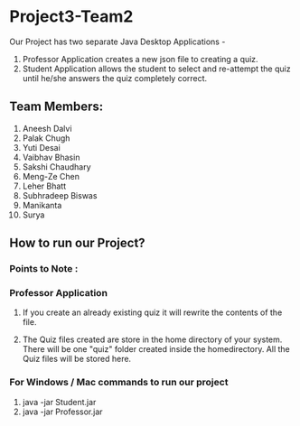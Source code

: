# Project3-Team2

Our Project has two separate Java Desktop Applications -
1. Professor Application creates a new json file to creating a quiz.
2. Student Application allows the student to select and re-attempt the quiz until he/she answers the quiz completely correct. 

## Team Members:
1. Aneesh Dalvi
2. Palak Chugh
3. Yuti Desai
4. Vaibhav Bhasin
5. Sakshi Chaudhary 
6. Meng-Ze Chen
7. Leher Bhatt
8. Subhradeep Biswas
9. Manikanta 
10. Surya

## How to run our Project?

### Points to Note :

### Professor Application
 
1. If you create an already existing quiz it will rewrite the contents of the file.
 
2. The Quiz files created are store in the home directory of your system. There will be one "quiz" folder created inside the homedirectory. All the Quiz files will be stored here. 

### For Windows / Mac commands to run our project

1. java -jar Student.jar
2. java -jar Professor.jar





